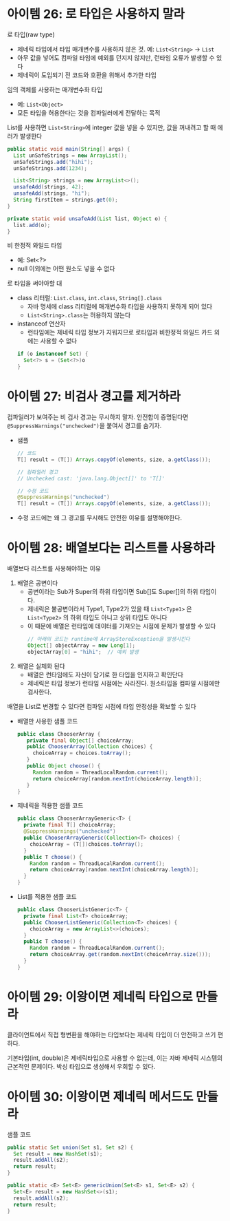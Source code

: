 # 아이템 26: 로 타입은 사용하지 말라
로 타입(raw type)
- 제네릭 타입에서 타입 매개변수를 사용하지 않은 것. 예: `List<String>` -> `List`
- 아무 값을 넣어도 컴파일 타임에 예외를 던지지 않지만, 런타임 오류가 발생할 수 있다
- 제네릭이 도입되기 전 코드와 호환을 위해서 추가한 타입

임의 객체를 사용하는 매개변수화 타입
- 예: `List<Object>`
- 모든 타입을 허용한다는 것을 컴파일러에게 전달하는 목적

List를 사용하면 `List<String>`에 integer 값을 넣을 수 있지만, 값을 꺼내려고 할 때 에러가 발생한다
```java
public static void main(String[] args) {
  List unSafeStrings = new ArrayList();
  unSafeStrings.add("hihi");
  unSafeStrings.add(1234);

  List<String> strings = new ArrayList<>();
  unsafeAdd(strings, 42);
  unsafeAdd(strings, "hi");
  String firstItem = strings.get(0);
}

private static void unsafeAdd(List list, Object o) {
  list.add(o);
}
```

비 한정적 와일드 타입
- 예: Set<?>
- null 이외에는 어떤 원소도 넣을 수 없다

로 타입을 써야아할 대
- class 리터럴: `List.class`, `int.class`, `String[].class`
   - 자바 명세에 class 리터럴에 매개변수화 타입을 사용하지 못하게 되어 있다
   - `List<String>.class`는 허용하지 않는다
- instanceof 연산자
   - 런타임에는 제네릭 타입 정보가 지워지므로 로타입과 비한정적 와일드 카드 외에는 사용할 수 없다
   ```java
   if (o instanceof Set) {
     Set<?> s = (Set<?>)o
   }
   ```

# 아이템 27: 비검사 경고를 제거하라
컴파일러가 보여주는 비 검사 경고는 무시하지 말자. 안전함이 증명된다면 `@SuppressWarnings("unchecked")`을 붙여서 경고를 숨기자.
- 샘플
   ```java
   // 코드
   T[] result = (T[]) Arrays.copyOf(elements, size, a.getClass());

   // 컴파일러 경고
   // Unchecked cast: 'java.lang.Object[]' to 'T[]'

   // 수정 코드
   @SuppressWarnings("unchecked")
   T[] result = (T[]) Arrays.copyOf(elements, size, a.getClass());
   ```
- 수정 코드에는 왜 그 경고를 무시해도 안전한 이유를 설명해야한다.

# 아이템 28: 배열보다는 리스트를 사용하라
배열보다 리스트를 사용해야하는 이유
1. 배열은 공변이다
   - 공변이라는 Sub가 Super의 하위 타입이면 Sub[]도 Super[]의 하위 타입이다.
   - 제네릭은 불공변이라서 Type1, Type2가 있을 때 `List<Type1>` 은 `List<Type2>` 의 하위 타입도 아니고 상위 타입도 아니다
   - 이 때문에 배열은 런타임에 데이터를 가져오는 시점에 문제가 발생할 수 있다
      ```java
      // 아래의 코드는 runtime에 ArrayStoreException을 발생시킨다
      Object[] objectArray = new Long[1];
      objectArray[0] = "hihi";  // 예외 발생
      ```
2. 배열은 실체화 된다
   - 배열은 런타임에도 자신이 담기로 한 타입을 인지하고 확인단다
   - 제네릭은 타입 정보가 런타임 시점에는 사라진다. 원소타입을 컴파일 시점에만 검사한다. 

배열을 List<T>로 변경할 수 있다면 컴파일 시점에 타입 안정성을 확보할 수 있다
- 배열만 사용한 샘플 코드
   ```java
   public class ChooserArray {
      private final Object[] choiceArray;
      public ChooserArray(Collection choices) {
        choiceArray = choices.toArray();
      }
      public Object choose() {
        Random random = ThreadLocalRandom.current();
        return choiceArray[random.nextInt(choiceArray.length)];
      }
   }
   ```
- 제네릭을 적용한 샘플 코드
  ```java
  public class ChooserArrayGeneric<T> {
    private final T[] choiceArray;
    @SuppressWarnings("unchecked")
    public ChooserArrayGeneric(Collection<T> choices) {
      choiceArray = (T[])choices.toArray();
    }
    public T choose() {
      Random random = ThreadLocalRandom.current();
      return choiceArray[random.nextInt(choiceArray.length)];
    }
  }
  ```
- List<T>를 적용한 샘플 코드
  ```java
  public class ChooserListGeneric<T> {
    private final List<T> choiceArray;
    public ChooserListGeneric(Collection<T> choices) {
      choiceArray = new ArrayList<>(choices);
    }
    public T choose() {
      Random random = ThreadLocalRandom.current();
      return choiceArray.get(random.nextInt(choiceArray.size()));
    }
  }
  ```

# 아이템 29: 이왕이면 제네릭 타입으로 만들라
클라이언트에서 직접 형변환을 해야하는 타입보다는 제네릭 타입이 더 안전하고 쓰기 편하다. 

기본타입(int, double)은 제네릭타입으로 사용할 수 없는데, 이는 자바 제네릭 시스템의 근본적인 문제이다. 박싱 타입으로 생성해서 우회할 수 있다.

# 아이템 30: 이왕이면 제네릭 메서드도 만들라
샘플 코드
```java
public static Set union(Set s1, Set s2) {
  Set result = new HashSet(s1);
  result.addAll(s2);
  return result;
}

public static <E> Set<E> genericUnion(Set<E> s1, Set<E> s2) {
  Set<E> result = new HashSet<>(s1);
  result.addAll(s2);
  return result;
}
```